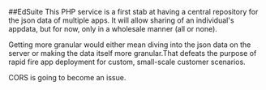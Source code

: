 ##EdSuite
This PHP service is a first stab at having a central repository for the json data of multiple apps.  It will allow sharing of an individual's appdata, but for now, only in a wholesale manner (all or none). 

Getting more granular would either mean diving into the json data on the server or making the data itself more granular.That defeats the purpose of rapid fire app deployment for custom, small-scale customer scenarios.

CORS is going to become an issue.